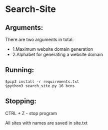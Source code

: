 # Search-Site

## Arguments:

There are two arguments in total:
* 1.Maximum website domain generation
* 2.Alphabet for generating a website domain

## Running:

```
$pip3 install -r requirements.txt
$python3 search_site.py 16 bcns
```

## Stopping:

CTRL + Z - stop program

All sites with names are saved in site.txt
